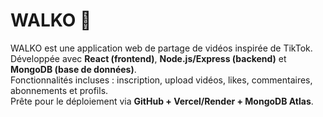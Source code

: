 # WALKO 🎥

WALKO est une application web de partage de vidéos inspirée de TikTok.  
Développée avec **React (frontend)**, **Node.js/Express (backend)** et **MongoDB (base de données)**.  
Fonctionnalités incluses : inscription, upload vidéos, likes, commentaires, abonnements et profils.  
Prête pour le déploiement via **GitHub + Vercel/Render + MongoDB Atlas**.  
